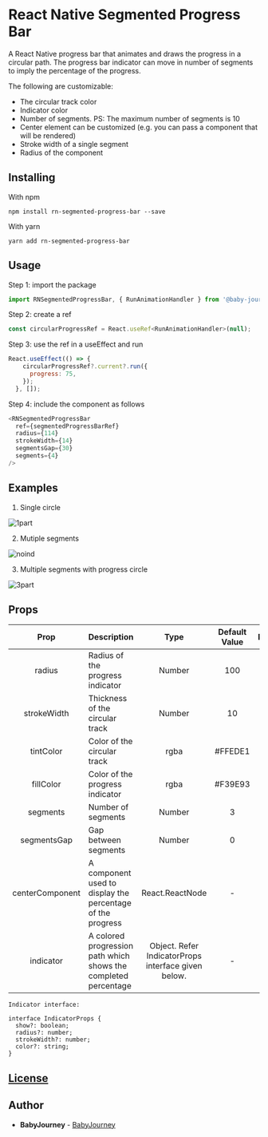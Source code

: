 # React Native Segmented Progress Bar

A React Native progress bar that animates and draws the progress in a circular path. The progress bar indicator can move in number of segments to imply the percentage of the progress.

The following are customizable:
 - The circular track color
 - Indicator color
 - Number of segments. PS: The maximum number of segments is 10
 - Center element can be customized (e.g. you can pass a component that will be rendered)
 - Stroke width of a single segment
 - Radius of the component

## Installing

With npm

```
npm install rn-segmented-progress-bar --save
```

With yarn

```
yarn add rn-segmented-progress-bar
```

## Usage

Step 1: import the package

```javascript
import RNSegmentedProgressBar, { RunAnimationHandler } from '@baby-journey/rn-segmented-progress-bar';
```

Step 2: create a ref

```javascript
const circularProgressRef = React.useRef<RunAnimationHandler>(null);
```

Step 3: use the ref in a useEffect and run

```javascript
React.useEffect(() => {
    circularProgressRef?.current?.run({
      progress: 75,
    });
  }, []);
```

Step 4: include the component as follows

```javascript
<RNSegmentedProgressBar
  ref={segmentedProgressBarRef}
  radius={114}
  strokeWidth={14}
  segmentsGap={30}
  segments={4}
/>
```     


## Examples

1. Single circle

![1part](https://user-images.githubusercontent.com/1639119/215097139-4dacc33d-f2c7-4a2b-83ad-f856ec822e47.gif)

2. Mutiple segments

![noind](https://user-images.githubusercontent.com/1639119/215097549-262da352-83d5-45f3-8f81-6abcaaea6b72.gif)

3. Multiple segments with progress circle

![3part](https://user-images.githubusercontent.com/1639119/215097606-b4c8139c-d949-4e98-ab9d-787cf89424bb.gif)

## Props

| Prop                        | Description                                                                           | Type                          | Default Value       | Required |
| :--------------------------:|:--------------------------------------------------------------------------------------|:-----------------------------:|:-------------------:|:--------:|
| radius                       | Radius of the progress indicator                                                                        | Number                        | 100                   | True     |
| strokeWidth                 |Thickness of the circular track                      | Number                        | 10                   | True    |
| tintColor       | Color of the circular track                                                      | rgba                        | #FFEDE1       | False    |
| fillColor                      | Color of the progress indicator                                                                | rgba                        | #F39E93                  | False    |
| segments           | Number of segments                                                   | Number                        | 3                  | False    |
| segmentsGap           | Gap between segments                                                   | Number                        | 0                  | False    |
| centerComponent         | A component used to display the percentage of the progress                                         | React.ReactNode                        | -                  | False    |
| indicator         |  A colored progression path which shows the completed percentage                                               | Object. Refer IndicatorProps interface given below.                        | -                  | False    |

```
Indicator interface:

interface IndicatorProps {
  show?: boolean;
  radius?: number;
  strokeWidth?: number;
  color?: string;
}
```

 
## [License](https://github.com/baby-journey/rn-segmented-progress-bar/blob/main/LICENSE)

## Author

* **BabyJourney** - [BabyJourney](https://github.com/baby-journey/rn-segmented-progress-bar)
